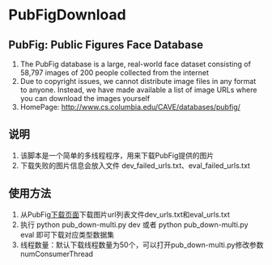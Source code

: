 # PubFigDownload

## PubFig: Public Figures Face Database
1. The PubFig database is a large, real-world face dataset consisting of 58,797 images of 200 people collected from the internet
2. Due to copyright issues, we cannot distribute image files in any format to anyone. Instead, we have made available a list of image URLs where you can download the images yourself
3. HomePage: http://www.cs.columbia.edu/CAVE/databases/pubfig/

## 说明
1. 该脚本是一个简单的多线程程序，用来下载PubFig提供的图片
2. 下载失败的图片信息会放入文件 dev_failed_urls.txt、eval_failed_urls.txt

## 使用方法
1. 从PubFig[下载页面](http://www.cs.columbia.edu/CAVE/databases/pubfig/download/)下载图片url列表文件dev_urls.txt和eval_urls.txt
2. 执行 python pub_down-multi.py dev 或者 python pub_down-multi.py eval 即可下载对应类型数据集
3. 线程数量：默认下载线程数量为50个，可以打开pub_down-multi.py修改参数numConsumerThread

